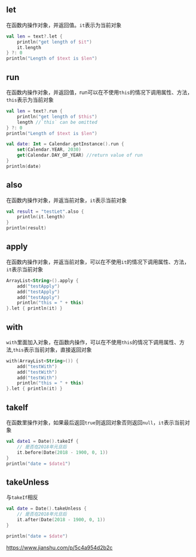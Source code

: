 ## let
在函数内操作对象，并返回值。`it`表示为当前对象
```kotlin
val len = text?.let {
    println("get length of $it")
    it.length
} ?: 0
println("Length of $text is $len")
```
## run
在函数内操作对象，并返回值，run可以在不使用`this`的情况下调用属性、方法，`this`表示为当前对象
```kotlin
val len = text?.run {
    println("get length of $this")
    length //`this` can be omitted
} ?: 0
println("Length of $text is $len")
```

```kotlin
val date: Int = Calendar.getInstance().run {
    set(Calendar.YEAR, 2030)
    get(Calendar.DAY_OF_YEAR) //return value of run
}
println(date)
```
## also
在函数内操作对象，并返当前对象，`it`表示当前对象
```kotlin
val result = "testLet".also {            
    println(it.length)
}
println(result)
```

## apply
在函数内操作对象，并返当前对象，可以在不使用`it`的情况下调用属性、方法，`it`表示当前对象
```kotlin 
ArrayList<String>().apply {
    add("testApply")
    add("testApply")
    add("testApply")
    println("this = " + this)
}.let { println(it) }
```
## with
`with`里面加入对象，在函数内操作，可以在不使用`this`的情况下调用属性、方法,`this`表示当前对象，直接返回对象
```kotlin
with(ArrayList<String>()) {
    add("testWith")
    add("testWith")
    add("testWith")
    println("this = " + this)
}.let { println(it) }
```
## takeIf
在函数里操作对象，如果最后返回`true`则返回对象否则返回`null`，`it`表示当前对象
```kotlin
val date1 = Date().takeIf {
    // 是否在2018年元旦后
    it.before(Date(2018 - 1900, 0, 1))
}
println("date = $date1")
```

## takeUnless
与`takeIf`相反
```kotlin
val date = Date().takeUnless {
    // 是否在2018年元旦后
    it.after(Date(2018 - 1900, 0, 1))
}

println("date = $date")
```
https://www.jianshu.com/p/5c4a954d2b2c
